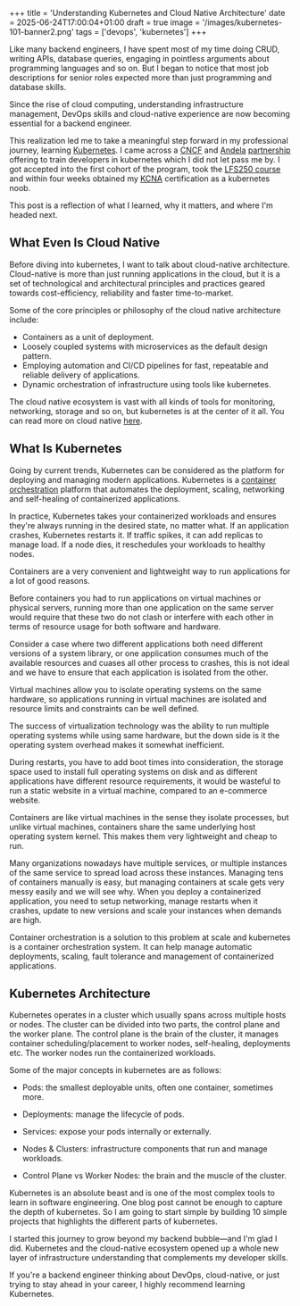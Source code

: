+++
title = 'Understanding Kubernetes and Cloud Native Architecture'
date = 2025-06-24T17:00:04+01:00
draft = true
image = '/images/kubernetes-101-banner2.png' 
tags = ['devops', 'kubernetes']
+++

Like many backend engineers, I have spent most of my time doing CRUD, writing APIs, database queries, engaging in pointless arguments about programming languages and so on. But I began to notice that most job descriptions for senior roles expected more than just programming and database skills.

Since the rise of cloud computing, understanding infrastructure management, DevOps skills and cloud-native experience are now becoming essential for a backend engineer.

This realization led me to take a meaningful step forward in my professional journey, learning [Kubernetes](https://kubernetes.io). I came across a [CNCF](https://cncf.io) and [Andela](https://andela.com) [partnership](https://www.andela.com/blog-posts/andela-and-cncf-team-up-to-give-the-11-8b-kubernetes-market-30-000-new-players) offering to train developers in kubernetes which I did not let pass me by.
I got accepted into the first cohort of the program, took the [LFS250 course](https://training.linuxfoundation.org/training/kubernetes-and-cloud-native-essentials-lfs250/) and within four weeks obtained my [KCNA](https://training.linuxfoundation.org/certification/kubernetes-cloud-native-associate/) certification as a kubernetes noob.

This post is a reflection of what I learned, why it matters, and where I'm headed next.


## What Even Is Cloud Native

Before diving into kubernetes, I want to talk about cloud-native architecture. Cloud-native is more than just running applications in the cloud, but it is a set of technological and architectural principles and practices geared towards cost-efficiency, reliability and faster time-to-market.

Some of the core principles or philosophy of the cloud native architecture include:

- Containers as a unit of deployment.
- Loosely coupled systems with microservices as the default design pattern.
- Employing automation and CI/CD pipelines for fast, repeatable and reliable delivery of applications.
- Dynamic orchestration of infrastructure using tools like kubernetes.

The cloud native ecosystem is vast with all kinds of tools for monitoring, networking, storage and so on, but kubernetes is at the center of it all. You can read more on cloud native [here](https://github.com/cncf/toc/blob/main/DEFINITION.md).


## What Is Kubernetes
Going by current trends, Kubernetes can be considered as the platform for deploying and managing modern applications. 
Kubernetes is a [container orchestration]() platform that automates the deployment, scaling, networking and self-healing of containerized applications.

In practice, Kubernetes takes your containerized workloads and ensures they're always running in the desired state, no matter what. If an application crashes, Kubernetes restarts it. If traffic spikes, it can add replicas to manage load. If a node dies, it reschedules your workloads to healthy nodes.

Containers are a very convenient and lightweight way to run applications for a lot of good reasons.

Before containers you had to run applications on virtual machines or physical servers, running more than one application on the same server would require that these two do not clash or interfere with each other in terms of resource usage for both software and hardware. 

Consider a case where two different applications both need different versions of a system library, or one application consumes much of the available resources and cuases all other process to crashes, this is not ideal and we have to ensure that each application is isolated from the other.

Virtual machines allow you to isolate operating systems on the same hardware, so applications running in virtual machines are isolated and resource limits and constraints can be well defined.

The success of virtualization technology was the ability to run multiple operating systems while using same hardware, but the down side is it the operating system overhead makes it somewhat inefficient. 

During restarts, you have to add boot times into consideration, the storage space used to install full operating systems on disk and as different applications have different resource requirements, it would be wasteful to run a static website in a virtual machine, compared to an e-commerce website.

Containers are like virtual machines in the sense they isolate processes, but unlike virtual machines, containers share the same underlying host operating system kernel. This makes them very lightweight and cheap to run.

Many organizations nowadays have multiple services, or multiple instances of the same service to spread load across these instances. Managing tens of containers manually is easy, but managing containers at scale gets very messy easily and we will see why.
When you deploy a containerized application, you need to setup networking, manage restarts when it crashes, update to new versions and scale your instances when demands are high.

Container orchestration is a solution to this problem at scale and kubernetes is a container orchestration system. It can help manage automatic deployments, scaling, fault tolerance and management of containerized applications.

## Kubernetes Architecture

Kubernetes operates in a cluster which usually spans across multiple hosts or nodes. The cluster can be divided into two parts, the control plane  and the worker plane. 
The control plane is the brain of the cluster, it manages container scheduling/placement to worker nodes, self-healing, deployments etc. The worker nodes run the containerized workloads.

Some of the major concepts in kubernetes are as follows:

- Pods: the smallest deployable units, often one container, sometimes more.

- Deployments: manage the lifecycle of pods.

- Services: expose your pods internally or externally.

- Nodes & Clusters: infrastructure components that run and manage workloads.

- Control Plane vs Worker Nodes: the brain and the muscle of the cluster.


Kubernetes is an absolute beast and is one of the most complex tools to learn in software engineering. One blog post cannot be enough to capture the depth of kubernetes. So I am going to start simple by building 10 simple projects that highlights the different parts of kubernetes.

I started this journey to grow beyond my backend bubble—and I'm glad I did. Kubernetes and the cloud-native ecosystem opened up a whole new layer of infrastructure understanding that complements my developer skills.

If you're a backend engineer thinking about DevOps, cloud-native, or just trying to stay ahead in your career, I highly recommend learning Kubernetes.
